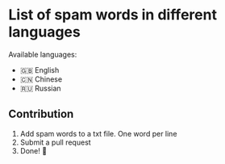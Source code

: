 # List of spam words in different languages

Available languages:

- 🇬🇧 English
- 🇨🇳 Chinese
- 🇷🇺 Russian

## Contribution

1. Add spam words to a txt file. One word per line
2. Submit a pull request
3. Done! 🎉
